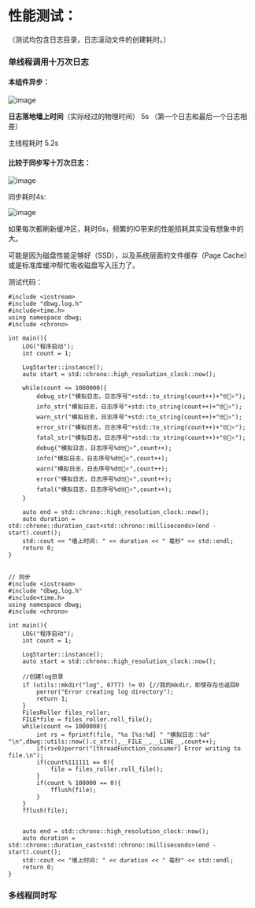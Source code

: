 # 性能测试：

（测试均包含日志目录，日志滚动文件的创建耗时。）

### 单线程调用十万次日志

#### 本组件异步：

![image](https://github.com/user-attachments/assets/6540ab35-d970-4ad5-9eb3-168331f320f1)

**日志落地墙上时间**（实际经过的物理时间） 5s （第一个日志和最后一个日志相差）

主线程耗时 5.2s

#### 比较于同步写十万次日志：

![image](https://github.com/user-attachments/assets/e6235730-4fe9-43c2-80b4-f3f5185f730e)

同步耗时4s:

![image](https://github.com/user-attachments/assets/3772e9a3-79ee-4f79-b1cd-9097473a2960)

如果每次都刷新缓冲区，耗时6s，频繁的IO带来的性能损耗其实没有想象中的大。

可能是因为磁盘性能足够好（SSD），以及系统层面的文件缓存（Page Cache）或是标准库缓冲帮忙吸收磁盘写入压力了。

测试代码：
```
#include <iostream>
#include "dbwg.log.h"
#include<time.h>
using namespace dbwg;
#include <chrono>

int main(){
    LOG("程序启动");
    int count = 1;

    LogStarter::instance();
    auto start = std::chrono::high_resolution_clock::now();

    while(count <= 1000000){
        debug_str("模拟日志，日志序号"+std::to_string(count++)+"🤓🌹⭐");
        info_str("模拟日志，日志序号"+std::to_string(count++)+"🤓🌹⭐");
        warn_str("模拟日志，日志序号"+std::to_string(count++)+"🤓🌹⭐");
        error_str("模拟日志，日志序号"+std::to_string(count++)+"🤓🌹⭐");
        fatal_str("模拟日志，日志序号"+std::to_string(count++)+"🤓🌹⭐");
        debug("模拟日志，日志序号%d🤓🌹⭐",count++);
        info("模拟日志，日志序号%d🤓🌹⭐",count++);
        warn("模拟日志，日志序号%d🤓🌹⭐",count++);
        error("模拟日志，日志序号%d🤓🌹⭐",count++);
        fatal("模拟日志，日志序号%d🤓🌹⭐",count++);
    }
    
    auto end = std::chrono::high_resolution_clock::now();
    auto duration = std::chrono::duration_cast<std::chrono::milliseconds>(end - start).count();
    std::cout << "墙上时间: " << duration << " 毫秒" << std::endl;
    return 0;
}


// 同步
#include <iostream>
#include "dbwg.log.h"
#include<time.h>
using namespace dbwg;
#include <chrono>

int main(){
    LOG("程序启动");
    int count = 1;

    LogStarter::instance();
    auto start = std::chrono::high_resolution_clock::now();

    //创建log目录
    if (utils::mkdir("log", 0777) != 0) {//我的mkdir，即使存在也返回0
        perror("Error creating log directory");
        return 1;
    }
    FilesRoller files_roller;
    FILE*file = files_roller.roll_file();
    while(count <= 1000000){
        int rs = fprintf(file, "%s [%s:%d] " "模拟日志：%d" "\n",dbwg::utils::now().c_str(),__FILE__,__LINE__,count++);
        if(rs<0)perror("[threadFunction_consumer] Error writing to file.\n");
        if(count%111111 == 0){
            file = files_roller.roll_file();
        }
        if(count % 100000 == 0){
            fflush(file);
        }
    }
    fflush(file);


    auto end = std::chrono::high_resolution_clock::now();
    auto duration = std::chrono::duration_cast<std::chrono::milliseconds>(end - start).count();
    std::cout << "墙上时间: " << duration << " 毫秒" << std::endl;
    return 0;
}
```

### 多线程同时写



